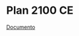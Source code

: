 # Plan 2100 CE

[Documento](https://raw.githubusercontent.com/aseic/assets/master/cambio_plan/docs/plan_2100_ce/plan_2100_ce.pdf)